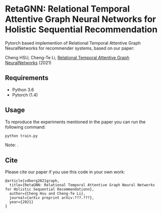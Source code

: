 # RetaGNN: Relational Temporal Attentive Graph Neural Networks for Holistic Sequential Recommendation
Pytorch based implemention of Relational Temporal Attentive Graph NeuralNetworks for recommender systems, based on our paper:

Cheng HSU, Cheng-Te Li, [Relational Temporal Attentive Graph NeuralNetworks](https://arxiv.org/abs/1706.02263) (2021)

## Requirements

  * Python 3.6
  * Pytorch (1.4)
 
 ## Usage

To reproduce the experiments mentioned in the paper you can run the following command:

```bash
python train.py
```
Note: .

## Cite

Please cite our paper if you use this code in your own work:

```
@article{vdberg2021graph,
  title={RetaGNN: Relational Temporal Attentive Graph Neural Networks for Holistic Sequential Recommendationn},
  author={Cheng Hsu and Cheng-Te Li},
  journal={arXiv preprint arXiv:???.???},
  year={2021}
}
```
